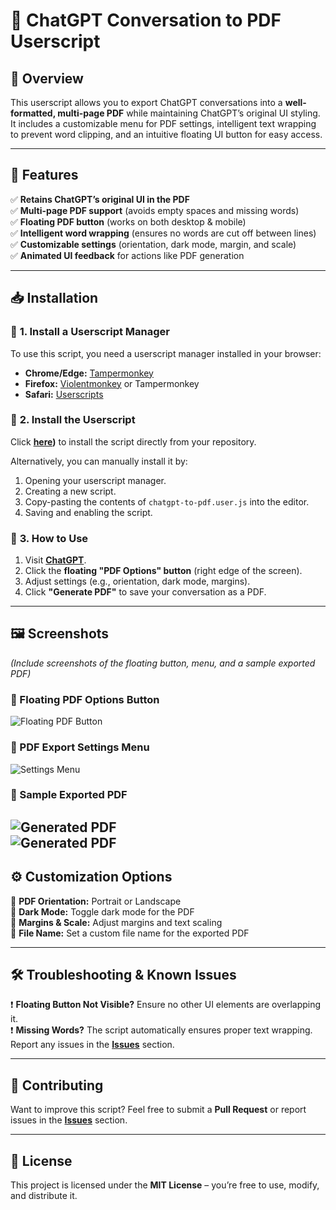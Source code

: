 # 📝 **ChatGPT Conversation to PDF Userscript**

## 🚀 **Overview**  
This userscript allows you to export ChatGPT conversations into a **well-formatted, multi-page PDF** while maintaining ChatGPT’s original UI styling. It includes a customizable menu for PDF settings, intelligent text wrapping to prevent word clipping, and an intuitive floating UI button for easy access.

---

## 🎯 **Features**  
✅ **Retains ChatGPT’s original UI in the PDF**  
✅ **Multi-page PDF support** (avoids empty spaces and missing words)  
✅ **Floating PDF button** (works on both desktop & mobile)  
✅ **Intelligent word wrapping** (ensures no words are cut off between lines)  
✅ **Customizable settings** (orientation, dark mode, margin, and scale)  
✅ **Animated UI feedback** for actions like PDF generation  

---

## 📥 **Installation**  

### 🔹 **1. Install a Userscript Manager**  
To use this script, you need a userscript manager installed in your browser:

- **Chrome/Edge:** [Tampermonkey](https://www.tampermonkey.net/)  
- **Firefox:** [Violentmonkey](https://addons.mozilla.org/en-US/firefox/addon/violentmonkey/) or Tampermonkey  
- **Safari:** [Userscripts](https://apps.apple.com/us/app/userscripts/id1463298887)  

### 🔹 **2. Install the Userscript**  
Click **[here](https://raw.githubusercontent.com/Aman4921-hash/ChatGPT-Conversation-to-Pdf-with-Customizable-background-/refs/heads/main/chagptpdfgen.js))** to install the script directly from your repository.  

Alternatively, you can manually install it by:  
1. Opening your userscript manager.  
2. Creating a new script.  
3. Copy-pasting the contents of `chatgpt-to-pdf.user.js` into the editor.  
4. Saving and enabling the script.  

### 🔹 **3. How to Use**  
1. Visit **[ChatGPT](https://chat.openai.com/)**.  
2. Click the **floating "PDF Options" button** (right edge of the screen).  
3. Adjust settings (e.g., orientation, dark mode, margins).  
4. Click **"Generate PDF"** to save your conversation as a PDF.  

---

## 🖼️ **Screenshots**  
_(Include screenshots of the floating button, menu, and a sample exported PDF)_  

### 📌 Floating PDF Options Button  
![Floating PDF Button](https://i.ibb.co/fYWYDhH6/Screenshot-20250316-013118-Via.png)  

### 📌 PDF Export Settings Menu  
![Settings Menu](https://i.ibb.co/nMy7C9vS/Screenshot-20250316-013128-Via.png)  

### 📌 Sample Exported PDF  
![Generated PDF](https://i.ibb.co/27Gm3WLc/Screenshot-20250316-013351-Drive.png)  
![Generated PDF](https://i.ibb.co/BVkDnrMg/Screenshot-20250316-013438-Drive.png)
---

## ⚙️ **Customization Options**  
🔹 **PDF Orientation:** Portrait or Landscape  
🔹 **Dark Mode:** Toggle dark mode for the PDF  
🔹 **Margins & Scale:** Adjust margins and text scaling  
🔹 **File Name:** Set a custom file name for the exported PDF  

---

## 🛠️ **Troubleshooting & Known Issues**  
❗ **Floating Button Not Visible?** Ensure no other UI elements are overlapping it.  
❗ **Missing Words?** The script automatically ensures proper text wrapping. Report any issues in the **[Issues](link-to-issues)** section.  

---

## 🤝 **Contributing**  
Want to improve this script? Feel free to submit a **Pull Request** or report issues in the **[Issues](link-to-issues)** section.  

---

## 📜 **License**  
This project is licensed under the **MIT License** – you’re free to use, modify, and distribute it.  
